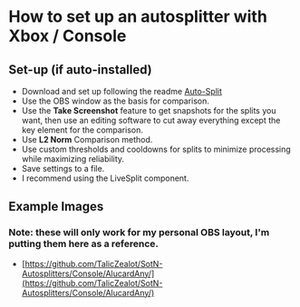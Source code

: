 # How to set up an autosplitter with Xbox / Console

## Set-up (if auto-installed)

* Download and set up following the readme [Auto-Split](https://github.com/Toufool/Auto-Split)
* Use the OBS window as the basis for comparison.
* Use the **Take Screenshot** feature to get snapshots for the splits you want, then use an editing software to cut away everything except the key element for the comparison.
* Use **L2 Norm** Comparison method.
* Use custom thresholds and cooldowns for splits to minimize processing while maximizing reliability.
* Save settings to a file.
* I recommend using the LiveSplit component.

## Example Images
### Note: these will only work for my personal OBS layout, I'm putting them here as a reference.
* [https://github.com/TalicZealot/SotN-Autosplitters/Console/AlucardAny/](https://github.com/TalicZealot/SotN-Autosplitters/Console/AlucardAny/)